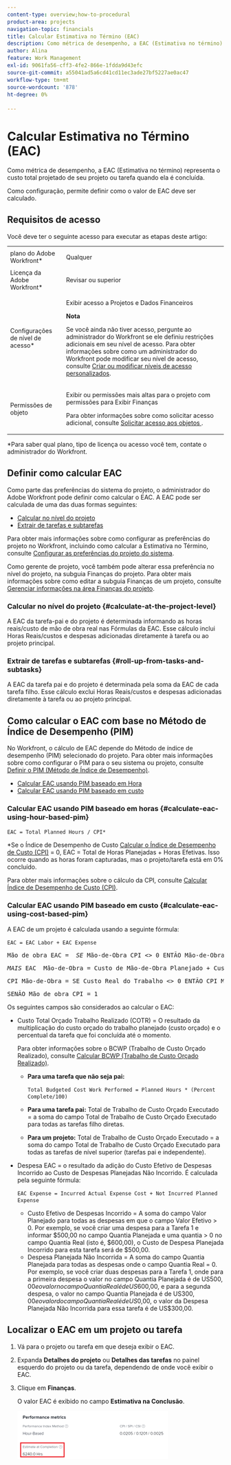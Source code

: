 ```yaml
---
content-type: overview;how-to-procedural
product-area: projects
navigation-topic: financials
title: Calcular Estimativa no Término (EAC)
description: Como métrica de desempenho, a EAC (Estimativa no término) representa o custo total projetado de seu projeto ou tarefa quando ela é concluída.
author: Alina
feature: Work Management
exl-id: 9061fa56-cff3-4fe2-866e-1fdda9d43efc
source-git-commit: a55041ad5a6cd41cd11ec3ade27bf5227ae0ac47
workflow-type: tm+mt
source-wordcount: '878'
ht-degree: 0%

---
```


# Calcular Estimativa no Término (EAC)

<!--
<p data-mc-conditions="QuicksilverOrClassic.Draft mode">(NOTE: Linked to the product. Do not change link!) </p>
-->

Como métrica de desempenho, a EAC (Estimativa no término) representa o custo total projetado de seu projeto ou tarefa quando ela é concluída.

Como configuração, permite definir como o valor de EAC deve ser calculado. 

## Requisitos de acesso

Você deve ter o seguinte acesso para executar as etapas deste artigo:

<table style="table-layout:auto"> 
 <col> 
 <col> 
 <tbody> 
  <tr> 
   <td role="rowheader">plano do Adobe Workfront*</td> 
   <td> <p>Qualquer</p> </td> 
  </tr> 
  <tr> 
   <td role="rowheader">Licença da Adobe Workfront*</td> 
   <td> <p>Revisar ou superior</p> </td> 
  </tr> 
  <tr> 
   <td role="rowheader">Configurações de nível de acesso*</td> 
   <td> <p>Exibir acesso a Projetos e Dados Financeiros</p> <p><b>Nota</b>

Se você ainda não tiver acesso, pergunte ao administrador do Workfront se ele definiu restrições adicionais em seu nível de acesso. Para obter informações sobre como um administrador do Workfront pode modificar seu nível de acesso, consulte <a href="../../../administration-and-setup/add-users/configure-and-grant-access/create-modify-access-levels.md" class="MCXref xref">Criar ou modificar níveis de acesso personalizados</a>.</p> </td>
</tr> 
  <tr> 
   <td role="rowheader">Permissões de objeto</td> 
   <td> <p>Exibir ou permissões mais altas para o projeto com permissões para Exibir Finanças</p> <p>Para obter informações sobre como solicitar acesso adicional, consulte <a href="../../../workfront-basics/grant-and-request-access-to-objects/request-access.md" class="MCXref xref">Solicitar acesso aos objetos </a>.</p> </td> 
  </tr> 
 </tbody> 
</table>

&#42;Para saber qual plano, tipo de licença ou acesso você tem, contate o administrador do Workfront.

## Definir como calcular EAC

Como parte das preferências do sistema do projeto, o administrador do Adobe Workfront pode definir como calcular o EAC. A EAC pode ser calculada de uma das duas formas seguintes:

* [Calcular no nível do projeto](#calculate-at-the-project-level)
* [Extrair de tarefas e subtarefas](#roll-up-from-tasks-and-subtasks)

Para obter mais informações sobre como configurar as preferências do projeto no Workfront, incluindo como calcular a Estimativa no Término, consulte [Configurar as preferências do projeto do sistema](../../../administration-and-setup/set-up-workfront/configure-system-defaults/set-project-preferences.md).

Como gerente de projeto, você também pode alterar essa preferência no nível do projeto, na subguia Finanças do projeto. Para obter mais informações sobre como editar a subguia Finanças de um projeto, consulte [Gerenciar informações na área Finanças do projeto](../../../manage-work/projects/project-finances/manage-project-finance-area.md).

### Calcular no nível do projeto {#calculate-at-the-project-level}

A EAC da tarefa-pai e do projeto é determinada informando as horas reais/custo de mão de obra real nas Fórmulas da EAC. Esse cálculo inclui Horas Reais/custos e despesas adicionadas diretamente à tarefa ou ao projeto principal.

### Extrair de tarefas e subtarefas {#roll-up-from-tasks-and-subtasks}

A EAC da tarefa pai e do projeto é determinada pela soma da EAC de cada tarefa filho. Esse cálculo exclui Horas Reais/custos e despesas adicionadas diretamente à tarefa ou ao projeto principal.

## Como calcular o EAC com base no Método de Índice de Desempenho (PIM)

No Workfront, o cálculo de EAC depende do Método de índice de desempenho (PIM) selecionado do projeto. Para obter mais informações sobre como configurar o PIM para o seu sistema ou projeto, consulte [Definir o PIM (Método de Índice de Desempenho)](../../../manage-work/projects/project-finances/set-pim.md).

* [Calcular EAC usando PIM baseado em Hora](#calculate-eac-using-hour-based-pim)
* [Calcular EAC usando PIM baseado em custo](#calculate-eac-using-cost-based-pim)

### Calcular EAC usando PIM baseado em horas {#calculate-eac-using-hour-based-pim}

```
EAC = Total Planned Hours / CPI*
```

&#42;Se o Índice de Desempenho de Custo [Calcular o Índice de Desempenho de Custo (CPI)](../../../manage-work/projects/project-finances/calculate-cpi.md) = 0, EAC = Total de Horas Planejadas + Horas Efetivas. Isso ocorre quando as horas foram capturadas, mas o projeto/tarefa está em 0% concluído.

Para obter mais informações sobre o cálculo da CPI, consulte [Calcular Índice de Desempenho de Custo (CPI)](../../../manage-work/projects/project-finances/calculate-cpi.md).

### Calcular EAC usando PIM baseado em custo {#calculate-eac-using-cost-based-pim}

A EAC de um projeto é calculada usando a seguinte fórmula:

```
EAC = EAC Labor + EAC Expense 
```

<pre>Mão de obra EAC =  <em>SE</em> Mão-de-Obra CPI &lt;&gt; 0 ENTÃO Mão-de-Obra EAC = Custo de Mão-de-Obra Planejado / Mão-de-Obra CPI</pre><pre><em>MAIS</em> EAC  Mão-de-Obra = Custo de Mão-de-Obra Planejado + Custo de Mão-de-Obra Efetivo</pre><pre>CPI Mão-de-Obra = SE Custo Real do Trabalho &lt;&gt; 0 ENTÃO CPI Mão-de-Obra = TotalBudgetedCostWorkPerformed / Custo Real do Trabalho</pre><pre>SENÃO Mão de obra CPI = 1 </pre>Os seguintes campos são considerados ao calcular o EAC:

* Custo Total Orçado Trabalho Realizado (COTR) = O resultado da multiplicação do custo orçado do trabalho planejado (custo orçado) e o percentual da tarefa que foi concluída até o momento.

  Para obter informações sobre o BCWP (Trabalho de Custo Orçado Realizado), consulte [Calcular BCWP (Trabalho de Custo Orçado Realizado)](../../../manage-work/projects/project-finances/calculate-bcwp.md).

   * **Para uma tarefa que não seja pai:**

     ```
     Total Budgeted Cost Work Performed = Planned Hours * (Percent Complete/100)
     ```

   * **Para uma tarefa pai:**
Total de Trabalho de Custo Orçado Executado = a soma do campo Total de Trabalho de Custo Orçado Executado para todas as tarefas filho diretas.

   * **Para um projeto:**
Total de Trabalho de Custo Orçado Executado = a soma do campo Total de Trabalho de Custo Orçado Executado para todas as tarefas de nível superior (tarefas pai e independente). 

* Despesa EAC = o resultado da adição do Custo Efetivo de Despesas Incorrido ao Custo de Despesas Planejadas Não Incorrido. É calculada pela seguinte fórmula:

  ```
  EAC Expense = Incurred Actual Expense Cost + Not Incurred Planned Expense
  ```

   * Custo Efetivo de Despesas Incorrido = A soma do campo Valor Planejado para todas as despesas em que o campo Valor Efetivo > 0. Por exemplo, se você criar uma despesa para a Tarefa 1 e informar $500,00 no campo Quantia Planejada e uma quantia > 0 no campo Quantia Real (isto é, $600,00), o Custo de Despesa Planejada Incorrido para esta tarefa será de $500,00.
   * Despesa Planejada Não Incorrida = A soma do campo Quantia Planejada para todas as despesas onde o campo Quantia Real = 0. Por exemplo, se você criar duas despesas para a Tarefa 1, onde para a primeira despesa o valor no campo Quantia Planejada é de US$500,00 e o valor no campo Quantia Real é de US$600,00, e para a segunda despesa, o valor no campo Quantia Planejada é de US$300,00 e o valor do campo Quantia Real é de US$0,00, o valor da Despesa Planejada Não Incorrida para essa tarefa é de US$300,00. 

## Localizar o EAC em um projeto ou tarefa

1. Vá para o projeto ou tarefa em que deseja exibir o EAC.
1. Expanda **Detalhes do projeto** ou **Detalhes das tarefas** no painel esquerdo do projeto ou da tarefa, dependendo de onde você exibir o EAC.

1. Clique em **Finanças**. 

   O valor EAC é exibido no campo **Estimativa na Conclusão**.

   ![](assets/eac-highlighted-on-project-350x112.png)
